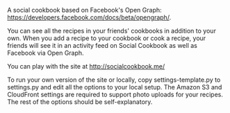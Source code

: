 A social cookbook based on Facebook's Open Graph:
https://developers.facebook.com/docs/beta/opengraph/.

You can see all the recipes in your friends' cookbooks in addition to your
own. When you add a recipe to your cookbook or cook a recipe, your friends
will see it in an activity feed on Social Cookbook as well as Facebook
via Open Graph.

You can play with the site at http://socialcookbook.me/

To run your own version of the site or locally, copy settings-template.py to
settings.py and edit all the options to your local setup. The Amazon S3 and 
CloudFront settings are required to support photo uploads for your recipes.
The rest of the options should be self-explanatory.
